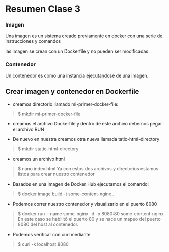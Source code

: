 # **Resumen Clase 3**

### Imagen
Una imagen es un sistema creado previamente en docker con una serie de instrucciones y comandos

las imagen se crean con un Dockerfile y no pueden ser modificadas

### Contenedor

Un contenedor es como una instancia ejecutandose de una imagen.

## Crear imagen y contenedor en Dockerfile

  - creamos directorio llamado mi-primer-docker-file:
  >$ mkdir mi-primer-docker-file

  - creamos el archivo Dockerfile y dentro de este archivo debemos pegar el archivo RUN

  - De nuevo en nuestra creamos otra nueva llamada tatic-html-directory
  >$ mkdir static-html-directory

  - creamos un archivo html
  >$ nano index.html
  Ya con estos dos archivos y directorios estamos listos para crear nuestro contenedor

  - Basados en una imagen de Docker Hub ejecutamos el comando:
  >$ docker image build -t some-content-nginx .

  - Podemos correr nuestro contenedor y visualizarlo en el puerto 8080
  >$ docker run --name some-nginx -d -p 8080:80 some-content-nginx
  En este caso se habilitó el puerto 80 y se hace un mapeo del puerto 8080 del host al contenedor.

  - Podemos verificar con curl mediante
  >$ curl -k localhost:8080